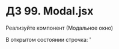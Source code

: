 # ДЗ 99. Modal.jsx

Реализуйте компонент <Modal> (Модальное окно)

В открытом состоянии строчка: '<div class="modal" style="display: none;"> заменяется
на <div class="modal fade show" style="display: block;">'

открытого модального окна две кнопки закрывающие его: крестик справа вверху и кнопка Cancel справа внизу.
